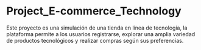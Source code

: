 # Project_E-commerce_Technology

<p>Este proyecto es una simulación de una tienda en línea de tecnología, la plataforma permite a los usuarios registrarse, explorar una amplia variedad de productos tecnológicos y realizar compras según sus preferencias.</p>
